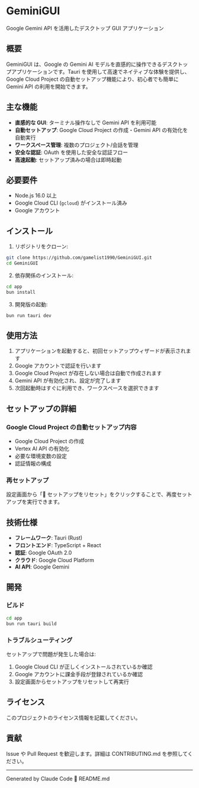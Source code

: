 # GeminiGUI

Google Gemini API を活用したデスクトップ GUI アプリケーション

## 概要

GeminiGUI は、Google の Gemini AI モデルを直感的に操作できるデスクトップアプリケーションです。Tauri を使用して高速でネイティブな体験を提供し、Google Cloud Project の自動セットアップ機能により、初心者でも簡単に Gemini API の利用を開始できます。

## 主な機能

- **直感的な GUI**: ターミナル操作なしで Gemini API を利用可能
- **自動セットアップ**: Google Cloud Project の作成・Gemini API の有効化を自動実行
- **ワークスペース管理**: 複数のプロジェクト/会話を管理
- **安全な認証**: OAuth を使用した安全な認証フロー
- **高速起動**: セットアップ済みの場合は即時起動

## 必要要件

- Node.js 16.0 以上
- Google Cloud CLI (`gcloud`) がインストール済み
- Google アカウント

## インストール

1. リポジトリをクローン:
```bash
git clone https://github.com/gamelist1990/GeminiGUI.git
cd GeminiGUI
```

2. 依存関係のインストール:
```bash
cd app
bun install
```

3. 開発版の起動:
```bash
bun run tauri dev
```

## 使用方法

1. アプリケーションを起動すると、初回セットアップウィザードが表示されます
2. Google アカウントで認証を行います
3. Google Cloud Project が存在しない場合は自動で作成されます
4. Gemini API が有効化され、設定が完了します
5. 次回起動時はすぐに利用でき、ワークスペースを選択できます

## セットアップの詳細

### Google Cloud Project の自動セットアップ内容

- Google Cloud Project の作成
- Vertex AI API の有効化
- 必要な環境変数の設定
- 認証情報の構成

### 再セットアップ

設定画面から「🔄 セットアップをリセット」をクリックすることで、再度セットアップを実行できます。

## 技術仕様

- **フレームワーク**: Tauri (Rust)
- **フロントエンド**: TypeScript + React
- **認証**: Google OAuth 2.0
- **クラウド**: Google Cloud Platform
- **AI API**: Google Gemini

## 開発

### ビルド

```bash
cd app
bun run tauri build
```

### トラブルシューティング

セットアップで問題が発生した場合は:

1. Google Cloud CLI が正しくインストールされているか確認
2. Google アカウントに課金手段が登録されているか確認
3. 設定画面からセットアップをリセットして再実行

## ライセンス

このプロジェクトのライセンス情報を記載してください。

## 貢献

Issue や Pull Request を歓迎します。詳細は CONTRIBUTING.md を参照してください。

---

Generated by Claude Code 🤖</content>
<parameter name="file_path">README.md